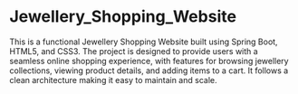 # Jewellery_Shopping_Website
This is a functional Jewellery Shopping Website built using Spring Boot, HTML5, and CSS3. The project is designed to provide users with a seamless online shopping experience, with features for browsing jewellery collections, viewing product details, and adding items to a cart. It follows a clean architecture making it easy to maintain and scale.
